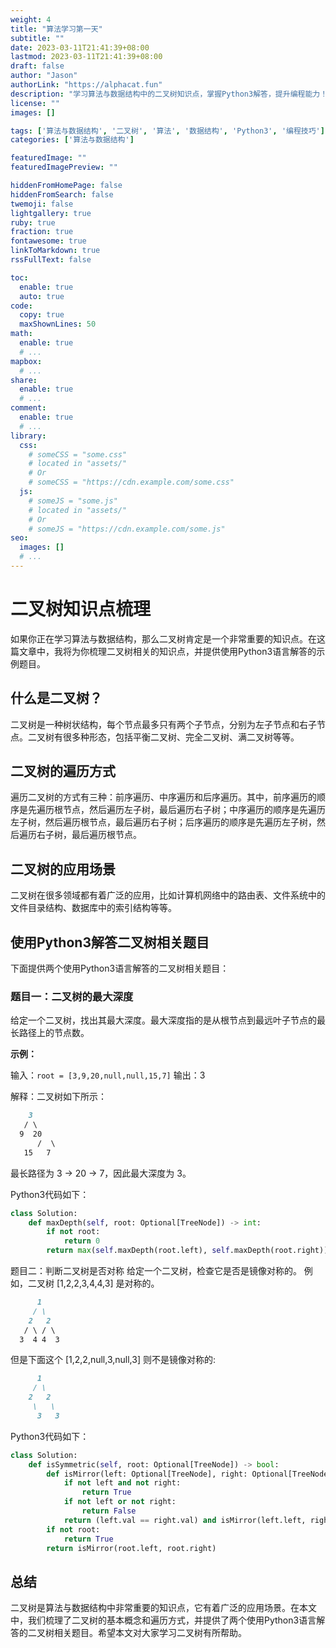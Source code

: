 ```yaml
---
weight: 4
title: "算法学习第一天"
subtitle: ""
date: 2023-03-11T21:41:39+08:00
lastmod: 2023-03-11T21:41:39+08:00
draft: false
author: "Jason"
authorLink: "https://alphacat.fun"
description: "学习算法与数据结构中的二叉树知识点，掌握Python3解答，提升编程能力！了解二叉树的概念和遍历方式，学会Python3实现，为你的编程之路保驾护航！解决二叉树相关题目，学习Python3编程技巧，让你的代码更加高效！"
license: ""
images: []

tags: ['算法与数据结构', '二叉树', '算法', '数据结构', 'Python3', '编程技巧']
categories: ['算法与数据结构']

featuredImage: ""
featuredImagePreview: ""

hiddenFromHomePage: false
hiddenFromSearch: false
twemoji: false
lightgallery: true
ruby: true
fraction: true
fontawesome: true
linkToMarkdown: true
rssFullText: false

toc:
  enable: true
  auto: true
code:
  copy: true
  maxShownLines: 50
math:
  enable: true
  # ...
mapbox:
  # ...
share:
  enable: true
  # ...
comment:
  enable: true
  # ...
library:
  css:
    # someCSS = "some.css"
    # located in "assets/"
    # Or
    # someCSS = "https://cdn.example.com/some.css"
  js:
    # someJS = "some.js"
    # located in "assets/"
    # Or
    # someJS = "https://cdn.example.com/some.js"
seo:
  images: []
  # ...
---
```


# 二叉树知识点梳理

如果你正在学习算法与数据结构，那么二叉树肯定是一个非常重要的知识点。在这篇文章中，我将为你梳理二叉树相关的知识点，并提供使用Python3语言解答的示例题目。

## 什么是二叉树？

二叉树是一种树状结构，每个节点最多只有两个子节点，分别为左子节点和右子节点。二叉树有很多种形态，包括平衡二叉树、完全二叉树、满二叉树等等。

## 二叉树的遍历方式

遍历二叉树的方式有三种：前序遍历、中序遍历和后序遍历。其中，前序遍历的顺序是先遍历根节点，然后遍历左子树，最后遍历右子树；中序遍历的顺序是先遍历左子树，然后遍历根节点，最后遍历右子树；后序遍历的顺序是先遍历左子树，然后遍历右子树，最后遍历根节点。

## 二叉树的应用场景

二叉树在很多领域都有着广泛的应用，比如计算机网络中的路由表、文件系统中的文件目录结构、数据库中的索引结构等等。

## 使用Python3解答二叉树相关题目

下面提供两个使用Python3语言解答的二叉树相关题目：

### 题目一：二叉树的最大深度

给定一个二叉树，找出其最大深度。最大深度指的是从根节点到最远叶子节点的最长路径上的节点数。

**示例：**

输入：`root = [3,9,20,null,null,15,7]`
输出：3
<!--more-->
解释：二叉树如下所示：
```markdown
    3
   / \
  9  20
      /  \
   15   7
```

最长路径为 3 → 20 → 7，因此最大深度为 3。

Python3代码如下：
```python
class Solution:
    def maxDepth(self, root: Optional[TreeNode]) -> int:
        if not root:
            return 0
        return max(self.maxDepth(root.left), self.maxDepth(root.right)) + 1
```

题目二：判断二叉树是否对称
给定一个二叉树，检查它是否是镜像对称的。
例如，二叉树 [1,2,2,3,4,4,3] 是对称的。
```markdown
      1
     / \
    2   2
   / \ / \
  3  4 4  3
```

但是下面这个 [1,2,2,null,3,null,3] 则不是镜像对称的:
```markdown
      1
     / \
    2   2
     \   \
      3   3
```

Python3代码如下：
```python
class Solution:
    def isSymmetric(self, root: Optional[TreeNode]) -> bool:
        def isMirror(left: Optional[TreeNode], right: Optional[TreeNode]) -> bool:
            if not left and not right:
                return True
            if not left or not right:
                return False
            return (left.val == right.val) and isMirror(left.left, right.right) and isMirror(left.right, right.left)
        if not root:
            return True
        return isMirror(root.left, root.right)
```

## 总结

二叉树是算法与数据结构中非常重要的知识点，它有着广泛的应用场景。在本文中，我们梳理了二叉树的基本概念和遍历方式，并提供了两个使用Python3语言解答的二叉树相关题目。希望本文对大家学习二叉树有所帮助。
